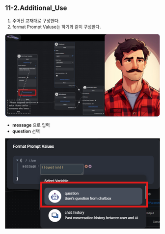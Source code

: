 ## 11-2.Additional_Use
1. 주어진 교재대로 구성한다.
2. format Prompt Valuse는 하기와 같이 구성한다.

![3.jpg](../doc/img/11/11_1.png)
   <br>
   - <b>message</b> 으로 입력
   - <b>question </b> 선택   

   ![4.jpg](../doc/img/11/11_2.png)
 

<br><br><br>